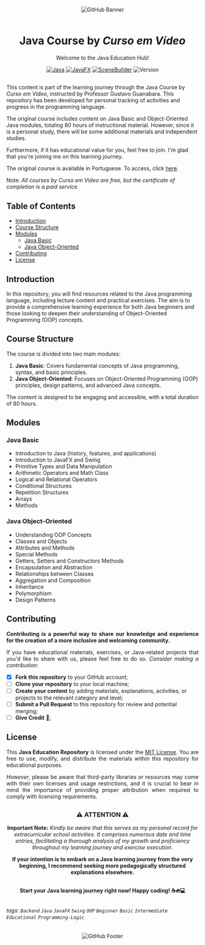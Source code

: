 
<div align="center">
  <img alt="GitHub Banner" src="assets/images/curso_em_video_header.png">
</div>

<br>

<div align="center">
  <h1 align="center">Java Course by <em>Curso em Vídeo</em></h1>
  <p align="center">Welcome to the Java Education Hub! </p>
</div>

<div align="center">

[![Java](https://img.shields.io/badge/Java-17.0.9%20LTS-F89B24.svg)](https://www.oracle.com/java/technologies/downloads/#java17.html)
[![JavaFX](https://img.shields.io/badge/JavaFX-21.0.1_LTS-547C99)](https://gluonhq.com/products/javafx/)
[![SceneBuilder](https://img.shields.io/badge/SceneBuilder-21.0.0-FCB41C)](https://gluonhq.com/products/scene-builder/)
![Version](https://img.shields.io/badge/Version-1.0-9AFC08)

</div>

##
This content is part of the learning journey through the Java Course by *Curso em Vídeo*, instructed by Professor Gustavo Guanabara. This repository has been developed for personal tracking of activities and progress in the programming language.

The original course includes content on Java Basic and Object-Oriented Java modules, totaling 80 hours of instructional material. However, since it is a personal study, there will be some additional materials and independent studies.

Furthermore, if it has educational value for you, feel free to join. I'm glad that you're joining me on this learning journey.

The original course is available in Portuguese. To access, click [here](https://www.cursoemvideo.com/).

Note: *All courses by Curso em Vídeo are free, but the certificate of completion is a paid service.*

## Table of Contents

- [Introduction](#introduction)
- [Course Structure](#course-structure)
- [Modules](#modules)
  - [Java Basic](#java-basic)
  - [Java Object-Oriented](#java-object-oriented)
- [Contributing](#contributing)
- [License](#license)

## Introduction

In this repository, you will find resources related to the Java programming language, including lecture content and practical exercises. The aim is to provide a comprehensive learning experience for both Java beginners and those looking to deepen their understanding of Object-Oriented Programming (OOP) concepts.

## Course Structure

The course is divided into two main modules:

1. **Java Basic**: Covers fundamental concepts of Java programming, syntax, and basic principles.
2. **Java Object-Oriented**: Focuses on Object-Oriented Programming (OOP) principles, design patterns, and advanced Java concepts.

The content is designed to be engaging and accessible, with a total duration of 80 hours.


## Modules

### Java Basic

- Introduction to Java (history, features, and applications)
- Introduction to JavaFX and Swing
- Primitive Types and Data Manipulation
- Arithmetic Operators and Math Class
- Logical and Relational Operators
- Conditional Structures
- Repetition Structures
- Arrays
- Methods

### Java Object-Oriented

- Understanding OOP Concepts
- Classes and Objects
- Attributes and Methods
- Special Methods
- Getters, Setters and Constructors Methods
- Encapsulation and Abstraction
- Relationships between Classes
- Aggregation and Composition
- Inheritance
- Polymorphism
- Design Patterns

## Contributing

<div style="text-align: justify;">
    <p><strong>Contributing is a powerful way to share our knowledge and experience for the creation of a more inclusive and welcoming community.</strong></p>
    <p>If you have educational materials, exercises, or Java-related projects that you'd like to share with us, please 
feel free to do so. <em>Consider making a contribution:</em></p>
</div>

- [x] **Fork this repository** to your GitHub account;
- [ ] **Clone your repository** to your local machine;
- [ ] **Create your content** by adding materials, explanations, activities, or projects to the relevant category and level;
- [ ] **Submit a Pull Request** to this repository for review and potential merging;
- [ ] **Give Credit** 🎉;

## License

<div style="text-align: justify;">
    <p>This <strong>Java Education Repository</strong> is licensed under the <a href="../../LICENSE">MIT License</a>. 
You are free to use, modify, and distribute the materials within this repository for educational purposes.</p>
    <p><em>However</em>, please be aware that third-party libraries or resources may come with their own licenses and usage restrictions, and it is crucial to bear in mind the importance of providing proper attribution when required to comply with licensing requirements.</p>
</div>

##

<div align="center">

### ⚠️ ATTENTION ⚠️

**Important Note:** _Kindly be aware that this serves as my personal record for extracurricular school activities. It comprises numerous date and time entries, facilitating a thorough analysis of my growth and proficiency throughout my learning journey and exercise execution._

**If your intention is to embark on a Java learning journey from the very beginning, I recommend seeking more pedagogically structured explanations elsewhere.**

</div>

##

<div align="center">

**Start your Java learning journey right now! Happy coding! ☕🔥💻**

</div>

##

###### tags: `Backend` `Java` `JavaFX` `Swing` `OOP` `Beginner` `Basic` `Intermediate` `Educational` `Programming-Logic`

<div align="center">
  <img alt="GitHub Footer" src="assets/images/curso_em_video_footer.png">
</div>